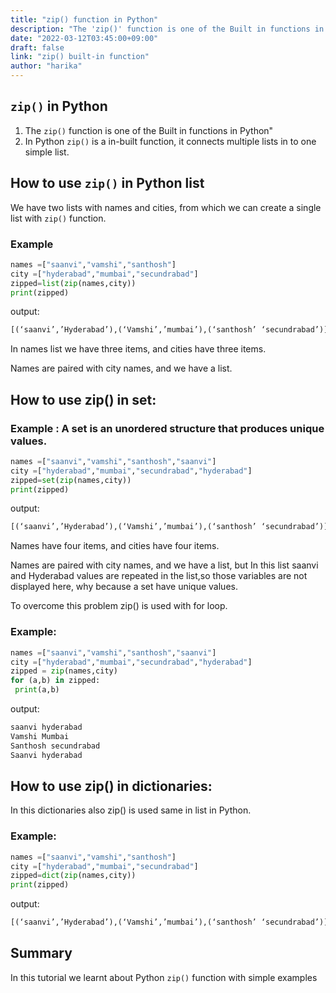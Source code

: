 ```yaml
---
title: "zip() function in Python"
description: "The 'zip()' function is one of the Built in functions in Python"
date: "2022-03-12T03:45:00+09:00"
draft: false
link: "zip() built-in function"
author: "harika"
---
```


## `zip()` in Python
1. The `zip()` function is one of the Built in functions in Python"
2. In Python `zip()` is a in-built function, it connects multiple lists in to one simple list. 


## How to use `zip()` in Python list

We have two lists with names and cities, from which we can create a single list with `zip()` function.

### Example

```Python
names =["saanvi","vamshi","santhosh"]
city =["hyderabad","mumbai","secundrabad"]
zipped=list(zip(names,city))
print(zipped)
```
output:

```Python
[(‘saanvi’,’Hyderabad’),(‘Vamshi’,’mumbai’),(‘santhosh’ ‘secundrabad’)]
```
In names list we have three items, and cities have three items.

Names are paired with city names, and we have a list. 

## How to use zip() in set:

### Example : A set is an unordered structure that produces unique values.

```Python
names =["saanvi","vamshi","santhosh","saanvi"]
city =["hyderabad","mumbai","secundrabad","hyderabad"]
zipped=set(zip(names,city))
print(zipped)
```
output:

```Python
[(‘saanvi’,’Hyderabad’),(‘Vamshi’,’mumbai’),(‘santhosh’ ‘secundrabad’)]
```
Names have four items, and cities have four items. 

Names are paired with city names, and we have a list, but In this list saanvi and Hyderabad values are repeated in the list,so those variables are not displayed here, why because a set have unique values.

To overcome this problem zip() is used with for loop.

### Example:

```Python
names =["saanvi","vamshi","santhosh","saanvi"]
city =["hyderabad","mumbai","secundrabad","hyderabad"]
zipped = zip(names,city)
for (a,b) in zipped:
 print(a,b)
```
output:
```Python
saanvi hyderabad
Vamshi Mumbai
Santhosh secundrabad
Saanvi hyderabad
``` 
## How to use zip() in dictionaries:
In this dictionaries also zip() is used same in list in
Python.

### Example:
```Python
names =["saanvi","vamshi","santhosh"]
city =["hyderabad","mumbai","secundrabad"]
zipped=dict(zip(names,city))
print(zipped)
```
output:
```Python
[(‘saanvi’,’Hyderabad’),(‘Vamshi’,’mumbai’),(‘santhosh’ ‘secundrabad’)]
```

## Summary
In this tutorial we learnt about Python `zip()` function with simple examples